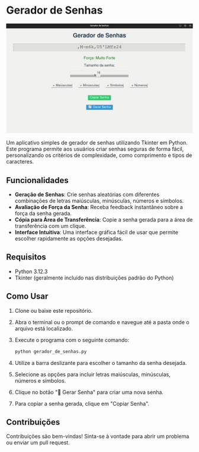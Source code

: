 # Gerador de Senhas

![Password Generator Demo](gifs/use.gif)

Um aplicativo simples de gerador de senhas utilizando Tkinter em Python. Este programa permite aos usuários criar senhas seguras de forma fácil, personalizando os critérios de complexidade, como comprimento e tipos de caracteres.

## Funcionalidades

- **Geração de Senhas**: Crie senhas aleatórias com diferentes combinações de letras maiúsculas, minúsculas, números e símbolos.
- **Avaliação de Força da Senha**: Receba feedback instantâneo sobre a força da senha gerada.
- **Cópia para Área de Transferência**: Copie a senha gerada para a área de transferência com um clique.
- **Interface Intuitiva**: Uma interface gráfica fácil de usar que permite escolher rapidamente as opções desejadas.

## Requisitos

- Python 3.12.3
- Tkinter (geralmente incluído nas distribuições padrão do Python)

## Como Usar

1. Clone ou baixe este repositório.
2. Abra o terminal ou o prompt de comando e navegue até a pasta onde o arquivo está localizado.
3. Execute o programa com o seguinte comando:

   ```bash
   python gerador_de_senhas.py
   ```

4. Utilize a barra deslizante para escolher o tamanho da senha desejada.
5. Selecione as opções para incluir letras maiúsculas, minúsculas, números e símbolos.
6. Clique no botão "🔄 Gerar Senha" para criar uma nova senha.
7. Para copiar a senha gerada, clique em "Copiar Senha".

## Contribuições

Contribuições são bem-vindas! Sinta-se à vontade para abrir um problema ou enviar um pull request.
